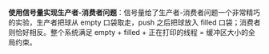 **使用信号量实现生产者-消费者问题**：信号量给了生产者-消费者问题一个非常精巧的实验，生产者把球从 empty 口袋取走，push 之后把球放入 filled 口袋；消费者则恰好相反。整个系统满足 empty + filled + 正在打印的线程 = 缓冲区大小的全局约束。
